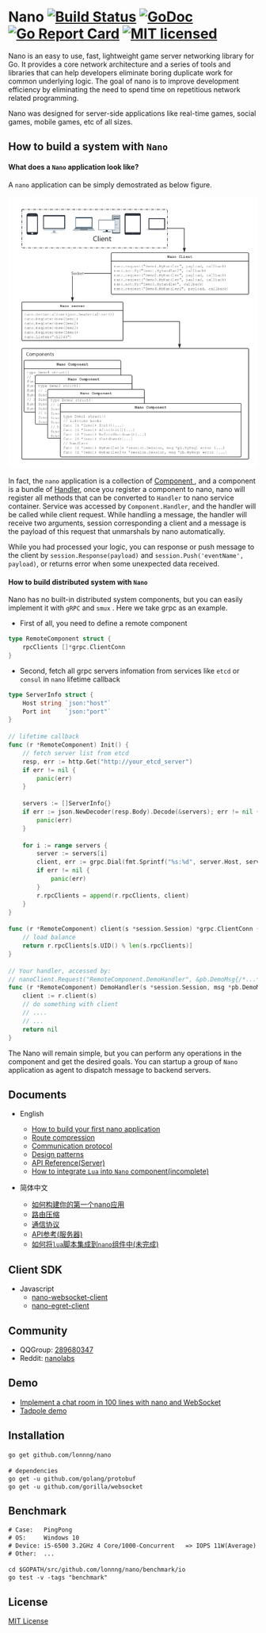 # Nano [![Build Status][1]][2] [![GoDoc][3]][4] [![Go Report Card][5]][6] [![MIT licensed][7]][8] 

[1]: https://travis-ci.org/lonnng/nano.svg?branch=master
[2]: https://travis-ci.org/lonnng/nano
[3]: https://godoc.org/github.com/lonnng/nano?status.svg
[4]: https://godoc.org/github.com/lonnng/nano
[5]: https://goreportcard.com/badge/github.com/lonnng/nano
[6]: https://goreportcard.com/report/github.com/lonnng/nano
[7]: https://img.shields.io/badge/license-MIT-blue.svg
[8]: LICENSE

Nano is an easy to use, fast, lightweight game server networking library for Go.
It provides a core network architecture and a series of tools and libraries that
can help developers eliminate boring duplicate work for common underlying logic.
The goal of nano is to improve development efficiency by eliminating the need to
spend time on repetitious network related programming.

Nano was designed for server-side applications like real-time games, social games,
mobile games, etc of all sizes.

## How to build a system with `Nano`

#### What does a `Nano` application look like?

A `nano` application can be simply demostrated as below figure.

![Application](./application.png)

In fact, the `nano` application is a collection of  [Component ](./docs/get_started.md#component) , and a component is a bundle of  [Handler](./docs/get_started.md#handler), once you register a component to nano, nano will register all methods that can be converted to `Handler` to nano service container. Service was accessed by `Component.Handler`, and the handler will be called while client request. While handling a message, the handler will receive two arguments, session corresponding a client and a message is the payload of this request that unmarshals by nano automatically.

While you had processed your logic, you can response or push message to the client by `session.Response(payload)` and `session.Push('eventName', payload)`, or returns error when some unexpected data received.

#### How to build distributed system with `Nano`

Nano has no built-in distributed system components, but you can easily implement it with `gRPC` and `smux` . Here we take grpc as an example.

- First of all, you need to define a remote component
```go
type RemoteComponent struct {
	rpcClients []*grpc.ClientConn
}
```

- Second, fetch all grpc servers infomation from services like `etcd` or `consul`  in `nano` lifetime callback
```go
type ServerInfo struct {
	Host string `json:"host"`
	Port int    `json:"port"`
}

// lifetime callback
func (r *RemoteComponent) Init() {
	// fetch server list from etcd
	resp, err := http.Get("http://your_etcd_server")
	if err != nil {
		panic(err)
	}
	
	servers := []ServerInfo{}
	if err := json.NewDecoder(resp.Body).Decode(&servers); err != nil {
		panic(err)
	}
	
	for i := range servers {
		server := servers[i]
		client, err := grpc.Dial(fmt.Sprintf("%s:%d", server.Host, server.Post), options)
		if err != nil {
			panic(err)
		}
		r.rpcClients = append(r.rpcClients, client)
	}
}

func (r *RemoteComponent) client(s *session.Session) *grpc.ClientConn {
	// load balance
	return r.rpcClients[s.UID() % len(s.rpcClients)]
}

// Your handler, accessed by:
// nanoClient.Request("RemoteComponent.DemoHandler", &pb.DemoMsg{/*...*/})
func (r *RemoteComponent) DemoHandler(s *session.Session, msg *pb.DemoMsg) error {
	client := r.client(s)
	// do something with client
	// ....
	// ...
	return nil
}
```

The Nano will remain simple, but you can perform any operations in the component and get the desired goals. You can startup a group of `Nano` application as agent to dispatch message to backend servers.

## Documents

- English
    + [How to build your first nano application](./docs/get_started.md)
    + [Route compression](./docs/route_compression.md)
    + [Communication protocol](./docs/communication_protocol.md)
    + [Design patterns](./docs/design_patterns.md)
    + [API Reference(Server)](https://godoc.org/github.com/lonnng/nano)
    + [How to integrate `Lua` into `Nano` component(incomplete)](.)

- 简体中文
    + [如何构建你的第一个nano应用](./docs/get_started_zh_CN.md)
    + [路由压缩](./docs/route_compression_zh_CN.md)
    + [通信协议](./docs/communication_protocol_zh_CN.md)
    + [API参考(服务器)](https://godoc.org/github.com/lonnng/nano)
    + [如何将`lua`脚本集成到`nano`组件中(未完成)](.)

## Client SDK

- Javascript
  + [nano-websocket-client](https://github.com/lonnng/nano-websocket-client)
  + [nano-egret-client](https://github.com/lonnng/nano-egret-client)

## Community

- QQGroup: [289680347](https://jq.qq.com/?_wv=1027&k=4EMMaha)
- Reddit: [nanolabs](https://www.reddit.com/r/nanolabs/)

## Demo

- [Implement a chat room in 100 lines with nano and WebSocket](./examples/demo/chat)
- [Tadpole demo](./examples/demo/tadpole)

## Installation

```shell
go get github.com/lonnng/nano

# dependencies
go get -u github.com/golang/protobuf
go get -u github.com/gorilla/websocket
```

## Benchmark

```shell
# Case:   PingPong
# OS:     Windows 10
# Device: i5-6500 3.2GHz 4 Core/1000-Concurrent   => IOPS 11W(Average)
# Other:  ...

cd $GOPATH/src/github.com/lonnng/nano/benchmark/io
go test -v -tags "benchmark"
```

## License

[MIT License](./LICENSE)
